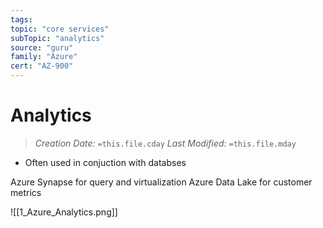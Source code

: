 ```yaml
---
tags:
topic: "core services"
subTopic: "analytics"
source: "guru"
family: "Azure"
cert: "AZ-900"
---
```

# Analytics
> *Creation Date:* `=this.file.cday`
> *Last Modified:* `=this.file.mday`

- Often used in conjuction with databses

Azure Synapse for query and virtualization
Azure Data Lake for customer metrics

![[1_Azure_Analytics.png]]